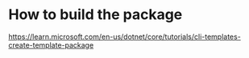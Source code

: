 # How to build the package

https://learn.microsoft.com/en-us/dotnet/core/tutorials/cli-templates-create-template-package